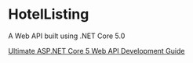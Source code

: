 # HotelListing
A Web API built using .NET Core 5.0

[Ultimate ASP.NET Core 5 Web API Development Guide](https://www.udemy.com/course/ultimate-aspnet-5-web-api-development-guide/?utm_source=adwords&utm_medium=udemyads&utm_campaign=LongTail_la.EN_cc.ROW&utm_content=deal4584&utm_term=_._ag_77879424134_._ad_437497333833_._kw__._de_c_._dm__._pl__._ti_dsa-1007766171312_._li_9056875_._pd__._&matchtype=b&gclid=Cj0KCQiAyoeCBhCTARIsAOfpKxgJQABUQXOp7hzOnZjLhvpKW46YlpL28DoGHHmu03nKxcAWzf8aeZ0aAlwMEALw_wcB)

